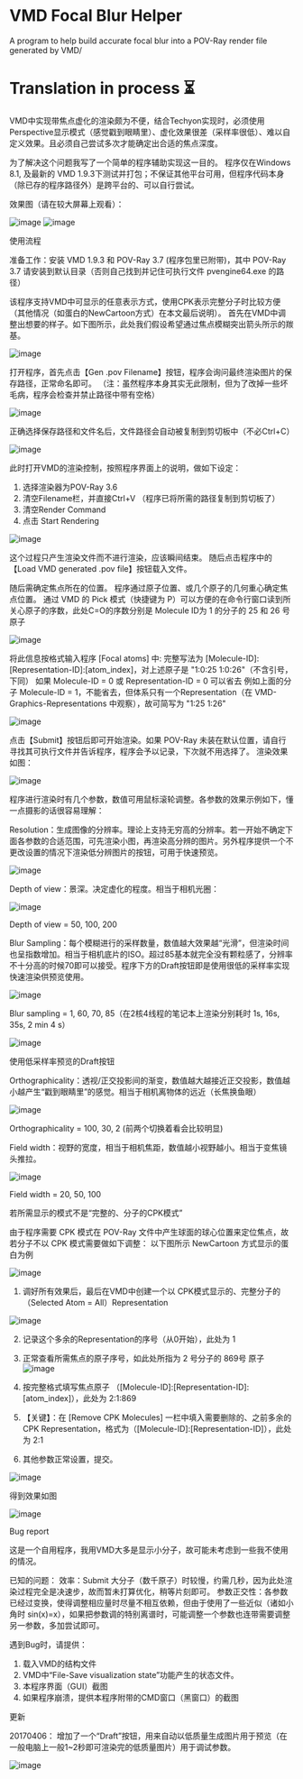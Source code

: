 # VMD Focal Blur Helper
A program to help build accurate focal blur into a POV-Ray render file generated by VMD/

# Translation in process :hourglass_flowing_sand:

VMD中实现带焦点虚化的渲染颇为不便，结合Techyon实现时，必须使用Perspective显示模式（感觉戳到眼睛里）、虚化效果很差（采样率很低）、难以自定义效果。且必须自己尝试多次才能确定出合适的焦点深度。

为了解决这个问题我写了一个简单的程序辅助实现这一目的。
程序仅在Windows 8.1, 及最新的 VMD 1.9.3下测试并打包；不保证其他平台可用，但程序代码本身（除已存的程序路径外）是跨平台的、可以自行尝试。

效果图（请在较大屏幕上观看）：

![image](https://user-images.githubusercontent.com/18537705/160666682-6e8cad37-3248-4b9e-b3c0-a9dda7aeb210.png)
![image](https://user-images.githubusercontent.com/18537705/160666712-ef26c654-b797-4923-9a41-42d61fdc371a.png)




使用流程

准备工作：安装 VMD 1.9.3 和 POV-Ray 3.7 (程序包里已附带)，其中 POV-Ray 3.7 请安装到默认目录（否则自己找到并记住可执行文件 pvengine64.exe 的路径）

该程序支持VMD中可显示的任意表示方式，使用CPK表示完整分子时比较方便（其他情况（如蛋白的NewCartoon方式）在本文最后说明）。
首先在VMD中调整出想要的样子。如下图所示，此处我们假设希望通过焦点模糊突出箭头所示的羰基。


![image](https://user-images.githubusercontent.com/18537705/160666776-23beb2f0-c1b8-47da-9977-9891e939431e.png)


打开程序，首先点击【Gen .pov Filename】按钮，程序会询问最终渲染图片的保存路径，正常命名即可。
（注：虽然程序本身其实无此限制，但为了改掉一些坏毛病，程序会检查并禁止路径中带有空格）

![image](https://user-images.githubusercontent.com/18537705/160666809-3c4aee45-b91c-4b3e-abba-1f1c92c94b06.png)



正确选择保存路径和文件名后，文件路径会自动被复制到剪切板中（不必Ctrl+C）

![image](https://user-images.githubusercontent.com/18537705/160666824-3164fd21-f949-4fdc-afef-8c0dd1285ce1.png)



此时打开VMD的渲染控制，按照程序界面上的说明，做如下设定：
1. 选择渲染器为POV-Ray 3.6
2. 清空Filename栏，并直接Ctrl+V （程序已将所需的路径复制到剪切板了）
3. 清空Render Command
4. 点击 Start Rendering

![image](https://user-images.githubusercontent.com/18537705/160666847-670ce736-841f-48ac-864d-cbad048c483c.png)



这个过程只产生渲染文件而不进行渲染，应该瞬间结束。
随后点击程序中的【Load VMD generated .pov file】按钮载入文件。


随后需确定焦点所在的位置。
程序通过原子位置、或几个原子的几何重心确定焦点位置。
通过 VMD 的 Pick 模式（快捷键为 P）可以方便的在命令行窗口读到所关心原子的序数，此处C=O的序数分别是 Molecule ID为 1 的分子的 25 和 26 号原子

![image](https://user-images.githubusercontent.com/18537705/160666927-ed21d2af-0aa0-45ce-9a5b-3986325f81ed.png)


将此信息按格式输入程序 [Focal atoms] 中:
完整写法为 [Molecule-ID]:[Representation-ID]:[atom_index]，对上述原子是 "1:0:25 1:0:26"（不含引号，下同）
如果 Molecule-ID = 0 或 Representation-ID = 0 可以省去
例如上面的分子 Molecule-ID = 1，不能省去，但体系只有一个Representation（在 VMD-Graphics-Representations 中观察），故可简写为 "1:25 1:26"

![image](https://user-images.githubusercontent.com/18537705/160666959-b0a6ef41-8a9f-4a1b-bcdc-a60e5f2382e3.png)


点击【Submit】按钮后即可开始渲染。如果 POV-Ray 未装在默认位置，请自行寻找其可执行文件并告诉程序，程序会予以记录，下次就不用选择了。
渲染效果如图：

![image](https://user-images.githubusercontent.com/18537705/160666993-58048757-42b2-4296-8948-946f2b3ad276.png)


程序进行渲染时有几个参数，数值可用鼠标滚轮调整。各参数的效果示例如下，懂一点摄影的话很容易理解：

Resolution：生成图像的分辨率。理论上支持无穷高的分辨率。若一开始不确定下面各参数的合适范围，可先渲染小图，再渲染高分辨的图片。另外程序提供一个不更改设置的情况下渲染低分辨图片的按钮，可用于快速预览。

![image](https://user-images.githubusercontent.com/18537705/160667019-13eed379-5c00-4614-92bc-291943419bd3.png)


Depth of view：景深。决定虚化的程度。相当于相机光圈：

![image](https://user-images.githubusercontent.com/18537705/160667058-f93b965c-18bc-4903-8306-f9ae83ab4d6e.png)


Depth of view = 50, 100, 200



Blur Sampling：每个模糊进行的采样数量，数值越大效果越“光滑”，但渲染时间也呈指数增加。相当于相机底片的ISO。超过85基本就完全没有颗粒感了，分辨率不十分高的时候70即可以接受。程序下方的Draft按钮即是使用很低的采样率实现快速渲染供预览使用。

![image](https://user-images.githubusercontent.com/18537705/160667098-382bc1a1-579e-42d2-ab97-a61b4d011afa.png)


Blur sampling = 1, 60, 70, 85（在2核4线程的笔记本上渲染分别耗时 1s, 16s, 35s, 2 min 4 s）


![image](https://user-images.githubusercontent.com/18537705/160667257-3e82c05d-183a-482e-9b5d-f27d4eb61fea.png)


使用低采样率预览的Draft按钮


Orthographicality：透视/正交投影间的渐变，数值越大越接近正交投影，数值越小越产生“戳到眼睛里”的感觉。相当于相机离物体的远近（长焦换鱼眼）


![image](https://user-images.githubusercontent.com/18537705/160667133-ce1abbe8-b1e8-4b3e-ab14-c744cc4f5e08.png)

Orthographicality = 100, 30, 2 (前两个切换着看会比较明显)


Field width：视野的宽度，相当于相机焦距，数值越小视野越小。相当于变焦镜头推拉。

![image](https://user-images.githubusercontent.com/18537705/160667178-c5398f39-0c0a-4fee-a735-2988be4b88de.png)


Field width = 20, 50, 100





若所需显示的模式不是“完整的、分子的CPK模式”

由于程序需要 CPK 模式在 POV-Ray 文件中产生球面的球心位置来定位焦点，故若分子不以 CPK 模式需要做如下调整：
以下图所示 NewCartoon 方式显示的蛋白为例

![image](https://user-images.githubusercontent.com/18537705/160667331-f253681c-038c-49ce-b705-e1f62a39ffdf.png)


1. 调好所有效果后，最后在VMD中创建一个以 CPK模式显示的、完整分子的（Selected Atom = All）Representation

![image](https://user-images.githubusercontent.com/18537705/160667375-066e5460-b5c4-418e-96eb-2f7ca8576505.png)


2. 记录这个多余的Representation的序号（从0开始），此处为 1
3. 正常查看所需焦点的原子序号，如此处所指为 2 号分子的 869号 原子
![image](https://user-images.githubusercontent.com/18537705/160667440-4189e702-9d3f-422d-b8ea-af1decbb29f2.png)


4. 按完整格式填写焦点原子 （[Molecule-ID]:[Representation-ID]:[atom_index]），此处为 2:1:869

5. 【关键】：在 [Remove CPK Molecules] 一栏中填入需要删除的、之前多余的 CPK Representation，格式为（[Molecule-ID]:[Representation-ID]），此处为 2:1

6. 其他参数正常设置，提交。

![image](https://user-images.githubusercontent.com/18537705/160667475-9548059c-bc63-4bae-a693-7d7beb2e1350.png)



得到效果如图

![image](https://user-images.githubusercontent.com/18537705/160667505-12a6e897-e37d-4735-ad0e-02fcd2e96aa7.png)




Bug report

这是一个自用程序，我用VMD大多是显示小分子，故可能未考虑到一些我不使用的情况。

已知的问题：
效率：Submit 大分子（数千原子）时较慢，约需几秒，因为此处渲染过程完全是决速步，故而暂未打算优化，稍等片刻即可。
参数正交性：各参数已经过变换，使得调整相应量时尽量不相互依赖，但由于使用了一些近似（诸如小角时 sin(x)=x），如果把参数调的特别离谱时，可能调整一个参数也连带需要调整另一参数，多加尝试即可。

遇到Bug时，请提供：
1. 载入VMD的结构文件
2. VMD中“File-Save visualization state”功能产生的状态文件。
3. 本程序界面（GUI）截图
4. 如果程序崩溃，提供本程序附带的CMD窗口（黑窗口）的截图

更新

20170406： 增加了一个“Draft”按钮，用来自动以低质量生成图片用于预览（在一般电脑上一般1~2秒即可渲染完的低质量图片）用于调试参数。

![image](https://user-images.githubusercontent.com/18537705/160667544-03d80a97-48a4-40b7-87c9-154f19686039.png)

